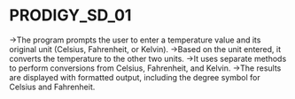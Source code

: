 # PRODIGY_SD_01


->The program prompts the user to enter a temperature value and its original unit (Celsius, Fahrenheit, or Kelvin).
->Based on the unit entered, it converts the temperature to the other two units.
->It uses separate methods to perform conversions from Celsius, Fahrenheit, and Kelvin.
->The results are displayed with formatted output, including the degree symbol for Celsius and Fahrenheit.





